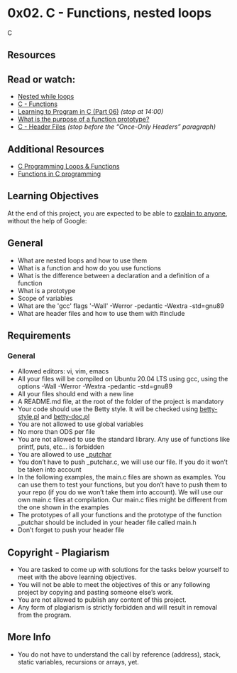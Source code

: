 # 0x02. C - Functions, nested loops
C

## Resources 
## Read or watch:
- [Nested while loops](https://youtu.be/Z3iGeQ1gIss?si=5w0fp4pBPsOPmJ-U)  
- [C - Functions](https://www.tutorialspoint.com/cprogramming/c_functions.htm)  
- [Learning to Program in C (Part 06)](https://youtu.be/qMlnFwYdqIw?si=rnq5H7WtjK6uxHmz) *(stop at 14:00)*  
- [What is the purpose of a function prototype?](https://www.geeksforgeeks.org/what-is-the-purpose-of-a-function-prototype/)  
- [C - Header Files](https://www.tutorialspoint.com/cprogramming/c_header_files.htm) *(stop before the “Once-Only Headers” paragraph)*  

## Additional Resources
- [C Programming Loops & Functions](https://youtu.be/3i1IPkzFVcM?si=g148RQVdx3krfwQ3)  
- [Functions in C programming](https://youtu.be/u40rF7zCYaQ?si=eN31JnH1ZndasUTF)  

## Learning Objectives
At the end of this project, you are expected to be able to [explain to anyone](https://fs.blog/feynman-learning-technique/?fbclid=IwAR2K5_BGPVo0QjJXkOIIqNsqcXK4lTskPWJvA0asKQIGtCPWaQBdKmj1Ztg), without the help of Google:  

## General  
- What are nested loops and how to use them  
- What is a function and how do you use functions  
- What is the difference between a declaration and a definition of a function  
- What is a prototype  
- Scope of variables
- What are the 'gcc' flags '-Wall' -Werror -pedantic -Wextra -std=gnu89
- What are header files and how to use them with #include  

## Requirements  
### General  
- Allowed editors: vi, vim, emacs  
- All your files will be compiled on Ubuntu 20.04 LTS using gcc, using the options -Wall -Werror -Wextra -pedantic -std=gnu89  
- All your files should end with a new line  
- A README.md file, at the root of the folder of the project is mandatory  
- Your code should use the Betty style. It will be checked using [betty-style.pl](https://github.com/alx-tools/Betty/blob/master/betty-style.pl) and [betty-doc.pl](https://github.com/alx-tools/Betty/blob/master/betty-doc.pl)  
- You are not allowed to use global variables  
- No more than  ODS per file  
- You are not allowed to use the standard library. Any use of functions like printf, puts, etc… is forbidden  
- You are allowed to use [_putchar](https://github.com/alx-tools/_putchar.c/blob/master/_putchar.c)  
- You don’t have to push _putchar.c, we will use our file. If you do it won’t be taken into account  
- In the following examples, the main.c files are shown as examples. You can use them to test your functions, but you don’t have to push them to your repo (if you do we won’t take them into account). We will use our own main.c files at compilation. Our main.c files might be different from the one shown in the examples  
- The prototypes of all your functions and the prototype of the function _putchar should be included in your header file called main.h  
- Don’t forget to push your header file  

## Copyright - Plagiarism
- You are tasked to come up with solutions for the tasks below yourself to meet with the above learning objectives.  
- You will not be able to meet the objectives of this or any following project by copying and pasting someone else’s work.  
- You are not allowed to publish any content of this project.  
- Any form of plagiarism is strictly forbidden and will result in removal from the program.  

## More Info
- You do not have to understand the call by reference (address), stack, static variables, recursions or arrays, yet.

